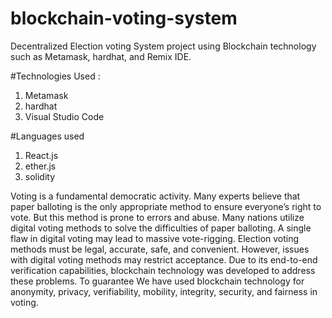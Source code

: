 # blockchain-voting-system 

Decentralized Election voting System project using Blockchain technology such as Metamask, hardhat, and Remix IDE.

#Technologies Used :
1. Metamask
2. hardhat
3. Visual Studio Code

#Languages used

1. React.js
2. ether.js
3. solidity

Voting is a fundamental democratic activity. Many experts believe that paper balloting is the only appropriate method to ensure everyone’s right to vote. But this method is prone to errors and abuse. Many nations utilize digital voting methods to solve the difficulties of paper balloting. A single flaw in digital voting may lead to massive vote-rigging. Election voting methods must be legal, accurate, safe, and convenient. However, issues with digital voting methods may restrict acceptance. Due to its end-to-end verification capabilities, blockchain technology was developed to address these problems. To guarantee We have used blockchain technology for anonymity, privacy, verifiability, mobility, integrity, security, and fairness in voting.
